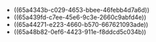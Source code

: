 - ((65a4343b-c029-4653-bbee-46febb4d7a6d))
- ((65a439fd-c7ee-45e6-9c3e-2660c9abfd4e))
- ((65a44271-e223-4660-b570-667621093ade))
- ((65a48b82-0ef6-4423-911e-f8ddcd5c034b))